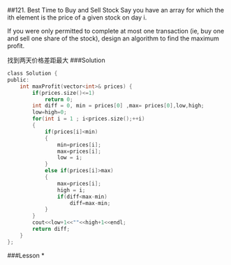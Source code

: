 ##121. Best Time to Buy and Sell Stock 
Say you have an array for which the ith element is the price of a given stock on day i.

If you were only permitted to complete at most one transaction (ie, buy one and sell one share of the stock), design an algorithm to find the maximum profit.

找到两天价格差距最大
###Solution
```C
class Solution {
public:
    int maxProfit(vector<int>& prices) {
        if(prices.size()<=1)
            return 0;
        int diff = 0, min = prices[0] ,max= prices[0],low,high;
        low=high=0;
        for(int i = 1 ; i<prices.size();++i)
        {
            if(prices[i]<min)
            {
                min=prices[i];
                max=prices[i];
                low = i;
            }
            else if(prices[i]>max)
            {
                max=prices[i];
                high = i;
                if(diff<max-min)
                    diff=max-min;
            }
        }
        cout<<low+1<<""<<high+1<<endl;
        return diff;
    }
};
```
###Lesson
* 
